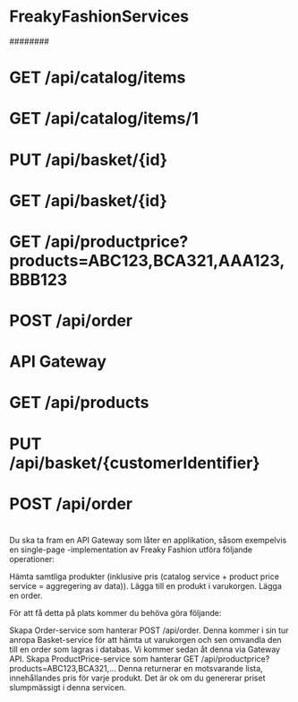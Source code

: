 # FreakyFashionServices
########

# GET /api/catalog/items
# GET /api/catalog/items/1
# PUT /api/basket/{id}
# GET /api/basket/{id}
# GET /api/productprice?products=ABC123,BCA321,AAA123,BBB123
# POST /api/order
# #####
# API Gateway
# GET /api/products
# PUT /api/basket/{customerIdentifier}
# POST /api/order
#
Du ska ta fram en API Gateway som låter en applikation, såsom exempelvis en single-page -implementation av Freaky Fashion utföra följande operationer:

Hämta samtliga produkter (inklusive pris (catalog service + product price service = aggregering av data)).
Lägga till en produkt i varukorgen.
Lägga en order.

För att få detta på plats kommer du behöva göra följande:

Skapa Order-service som hanterar POST /api/order. Denna kommer i sin tur anropa Basket-service för att hämta ut varukorgen och sen omvandla den till en order som lagras i databas. Vi kommer sedan åt denna via Gateway API.
Skapa ProductPrice-service som hanterar GET /api/productprice?products=ABC123,BCA321,... Denna returnerar en motsvarande lista, innehållandes pris för varje produkt. Det är ok om du genererar priset slumpmässigt i denna servicen.
